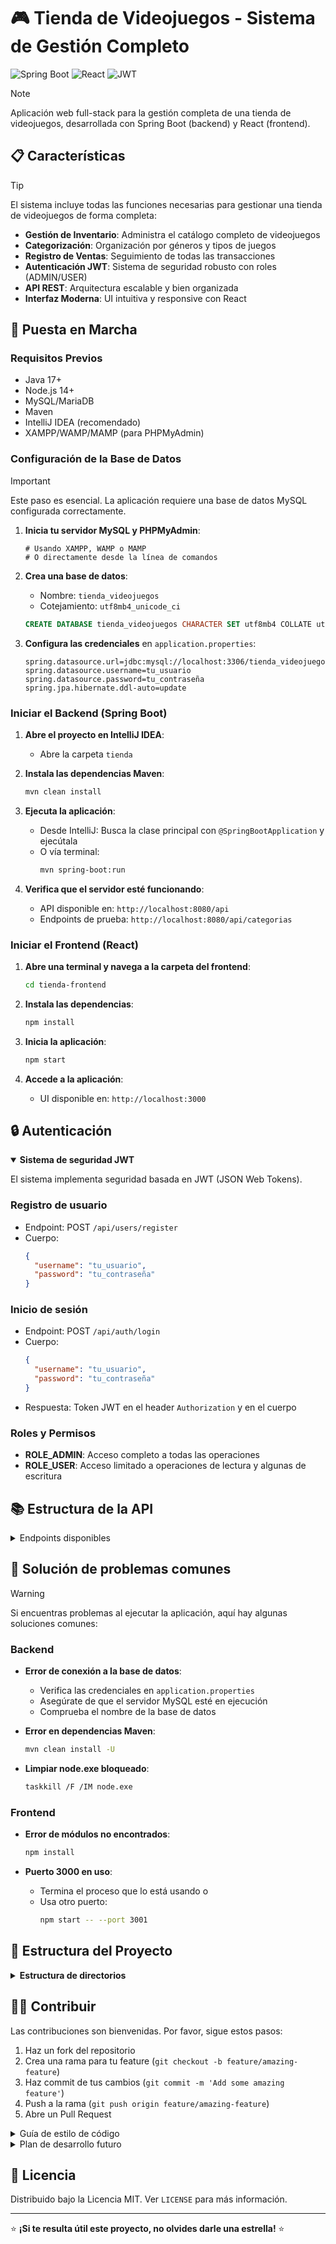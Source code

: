 # 🎮 Tienda de Videojuegos - Sistema de Gestión Completo

![Spring Boot](https://img.shields.io/badge/Spring%20Boot-2.7.0-green)
![React](https://img.shields.io/badge/React-18.2.0-blue)
![JWT](https://img.shields.io/badge/JWT-Auth-yellow)

> [!NOTE]
> Aplicación web full-stack para la gestión completa de una tienda de videojuegos, desarrollada con Spring Boot (backend) y React (frontend).

## 📋 Características

> [!TIP]
> El sistema incluye todas las funciones necesarias para gestionar una tienda de videojuegos de forma completa:

- **Gestión de Inventario**: Administra el catálogo completo de videojuegos
- **Categorización**: Organización por géneros y tipos de juegos
- **Registro de Ventas**: Seguimiento de todas las transacciones
- **Autenticación JWT**: Sistema de seguridad robusto con roles (ADMIN/USER)
- **API REST**: Arquitectura escalable y bien organizada
- **Interfaz Moderna**: UI intuitiva y responsive con React

## 🚀 Puesta en Marcha

<picture>
  <source media="(prefers-color-scheme: dark)" srcset="https://raw.githubusercontent.com/tu-usuario/tienda-videojuegos/main/docs/assets/setup-dark.png">
  <source media="(prefers-color-scheme: light)" srcset="https://raw.githubusercontent.com/tu-usuario/tienda-videojuegos/main/docs/assets/setup-light.png">
</picture>

### Requisitos Previos

- Java 17+
- Node.js 14+
- MySQL/MariaDB
- Maven
- IntelliJ IDEA (recomendado)
- XAMPP/WAMP/MAMP (para PHPMyAdmin)

### Configuración de la Base de Datos

> [!IMPORTANT]
> Este paso es esencial. La aplicación requiere una base de datos MySQL configurada correctamente.

1. **Inicia tu servidor MySQL y PHPMyAdmin**:
   ```
   # Usando XAMPP, WAMP o MAMP
   # O directamente desde la línea de comandos
   ```

2. **Crea una base de datos**:
   - Nombre: `tienda_videojuegos`
   - Cotejamiento: `utf8mb4_unicode_ci`

   ```sql
   CREATE DATABASE tienda_videojuegos CHARACTER SET utf8mb4 COLLATE utf8mb4_unicode_ci;
   ```

3. **Configura las credenciales** en `application.properties`:
   ```properties
   spring.datasource.url=jdbc:mysql://localhost:3306/tienda_videojuegos
   spring.datasource.username=tu_usuario
   spring.datasource.password=tu_contraseña
   spring.jpa.hibernate.ddl-auto=update
   ```

### Iniciar el Backend (Spring Boot)

1. **Abre el proyecto en IntelliJ IDEA**:
   - Abre la carpeta `tienda`

2. **Instala las dependencias Maven**:
   ```bash
   mvn clean install
   ```

3. **Ejecuta la aplicación**:
   - Desde IntelliJ: Busca la clase principal con `@SpringBootApplication` y ejecútala
   - O vía terminal:
     ```bash
     mvn spring-boot:run
     ```

4. **Verifica que el servidor esté funcionando**:
   - API disponible en: `http://localhost:8080/api`
   - Endpoints de prueba: `http://localhost:8080/api/categorias`

### Iniciar el Frontend (React)

1. **Abre una terminal y navega a la carpeta del frontend**:
   ```bash
   cd tienda-frontend
   ```

2. **Instala las dependencias**:
   ```bash
   npm install
   ```

3. **Inicia la aplicación**:
   ```bash
   npm start
   ```

4. **Accede a la aplicación**:
   - UI disponible en: `http://localhost:3000`

## 🔒 Autenticación

<details open>
  <summary><b>Sistema de seguridad JWT</b></summary>
  
  El sistema implementa seguridad basada en JWT (JSON Web Tokens).

  ### Registro de usuario
  - Endpoint: POST `/api/users/register`
  - Cuerpo:
    ```json
    {
      "username": "tu_usuario",
      "password": "tu_contraseña"
    }
    ```
</details>

  ### Inicio de sesión
  - Endpoint: POST `/api/auth/login`
  - Cuerpo:
    ```json
    {
      "username": "tu_usuario",
      "password": "tu_contraseña"
    }
    ```
  - Respuesta: Token JWT en el header `Authorization` y en el cuerpo

  ### Roles y Permisos
  - **ROLE_ADMIN**: Acceso completo a todas las operaciones
  - **ROLE_USER**: Acceso limitado a operaciones de lectura y algunas de escritura
</details>

## 📚 Estructura de la API

<details>
  <summary>Endpoints disponibles</summary>

  ### Categorías
  - Base URL: `/api/categorias`
  - Operaciones CRUD completas

  ### Videojuegos
  - Base URL: `/api/videojuegos`
  - Filtrado por categoría: GET `/api/videojuegos/categoria/{categoriaId}`
  - Operaciones CRUD completas

  ### Ventas
  - Base URL: `/api/ventas`
  - Filtrado por videojuego: GET `/api/ventas/videojuego/{videojuegoId}`
  - Filtrado por fecha: GET `/api/ventas/fecha/{fecha}`
</details>

## 🧪 Solución de problemas comunes

> [!WARNING]
> Si encuentras problemas al ejecutar la aplicación, aquí hay algunas soluciones comunes:

### Backend

- **Error de conexión a la base de datos**:
  - Verifica las credenciales en `application.properties`
  - Asegúrate de que el servidor MySQL esté en ejecución
  - Comprueba el nombre de la base de datos

- **Error en dependencias Maven**:
  ```bash
  mvn clean install -U
  ```

- **Limpiar node.exe bloqueado**:
  ```bash
  taskkill /F /IM node.exe
  ```

### Frontend

- **Error de módulos no encontrados**:
  ```bash
  npm install
  ```

- **Puerto 3000 en uso**:
  - Termina el proceso que lo está usando o
  - Usa otro puerto:
    ```bash
    npm start -- --port 3001
    ```

## 📁 Estructura del Proyecto

<details>
  <summary><b>Estructura de directorios</b></summary>

  ### Backend (Spring Boot)

  ```
  tienda/
  ├── src/main/java/com/tienda/
  │   ├── controllers/       # Controladores REST (CategoriaController, etc.)
  │   ├── models/            # Entidades JPA (Categoria, Videojuego, Venta)
  │   ├── repositories/      # Interfaces de repositorio Spring Data JPA
  │   ├── services/          # Servicios con lógica de negocio
  │   ├── security/          # Configuración JWT y seguridad
  │   └── TiendaApplication.java  # Clase principal
  ├── src/main/resources/
  │   └── application.properties  # Configuración de la aplicación
  └── pom.xml                # Dependencias y configuración Maven
  ```

  ### Frontend (React)

  ```
  tienda-frontend/
  ├── public/
  ├── src/
  │   ├── components/
  │   │   ├── auth/          # Componentes de autenticación
  │   │   ├── common/        # Componentes comunes (Navbar, etc.)
  │   │   ├── categorias/    # Componentes de gestión de categorías
  │   │   ├── videojuegos/   # Componentes de gestión de videojuegos
  │   │   └── ventas/        # Componentes de gestión de ventas
  │   ├── services/          # Servicios para comunicación con API
  │   ├── context/           # Contextos de React (AuthContext, etc.)
  │   ├── App.js
  │   └── index.js
  └── package.json          # Dependencias y scripts
  ```
</details>

## 👨‍💻 Contribuir

Las contribuciones son bienvenidas. Por favor, sigue estos pasos:

1. Haz un fork del repositorio
2. Crea una rama para tu feature (`git checkout -b feature/amazing-feature`)
3. Haz commit de tus cambios (`git commit -m 'Add some amazing feature'`)
4. Push a la rama (`git push origin feature/amazing-feature`)
5. Abre un Pull Request

<details>
  <summary>Guía de estilo de código</summary>
  
  ### Backend (Java)
  - Sigue las convenciones de nomenclatura de Java
  - Utiliza 4 espacios para la indentación
  - Documenta todas las clases y métodos públicos
  
  ### Frontend (JavaScript)
  - Utiliza ES6+ y hooks de React
  - Sigue las prácticas de componentes funcionales
  - Documenta las props de los componentes
</details>

<details>
  <summary>Plan de desarrollo futuro</summary>
  
  - Implementación de dashboard con estadísticas
  - Funcionalidad de búsqueda avanzada
  - Integración con pasarelas de pago
  - Generación de informes en PDF
</details>

## 📜 Licencia

Distribuido bajo la Licencia MIT. Ver `LICENSE` para más información.

---

⭐️ **¡Si te resulta útil este proyecto, no olvides darle una estrella!** ⭐️
